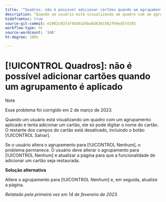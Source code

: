```yaml
---
title: '“Quadros: não é possível adicionar cartões quando um agrupamento é aplicado”'
description: “Quando um usuário está visualizando um quadro com um agrupamento aplicado e tenta adicionar um cartão, ele só pode digitar o nome do cartão. O restante dos campos do cartão está desativado, incluindo o botão Salvar.”
hidefromtoc: true
source-git-commit: e1902c037af4b501d4ba836361562f69ed57d193
workflow-type: ht
source-wordcount: '148'
ht-degree: 100%

---
```



# [!UICONTROL Quadros]: não é possível adicionar cartões quando um agrupamento é aplicado

>[!NOTE]
>
>Esse problema foi corrigido em 2 de março de 2023.

Quando um usuário está visualizando um quadro com um agrupamento aplicado e tenta adicionar um cartão, ele só pode digitar o nome do cartão. O restante dos campos do cartão está desativado, incluindo o botão [!UICONTROL Salvar].

Se o usuário altera o agrupamento para [!UICONTROL Nenhum], o problema permanece. O usuário deve alterar o agrupamento para [!UICONTROL Nenhum] e atualizar a página para que a funcionalidade de adicionar um cartão seja restaurada.

**Solução alternativa**

Altere o agrupamento para [!UICONTROL Nenhum] e, em seguida, atualize a página.

_Relatado pela primeira vez em 14 de fevereiro de 2023._

